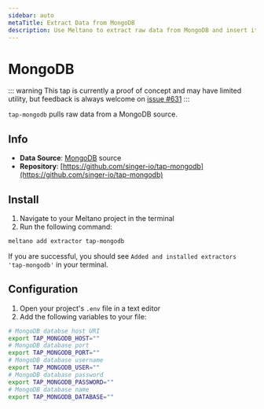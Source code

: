 ```yaml
---
sidebar: auto
metaTitle: Extract Data from MongoDB
description: Use Meltano to extract raw data from MongoDB and insert it into Postgres, Snowflake, and more. 
---
```


# MongoDB

::: warning
This tap is currently a proof of concept and may have limited utility, but feedback is always welcome on [issue #631](https://gitlab.com/meltano/meltano/issues/631)
:::

`tap-mongodb` pulls raw data from a MongoDB source.

## Info

- **Data Source**: [MongoDB](https://www.mongodb.com/) source
- **Repository**: [https://github.com/singer-io/tap-mongodb](https://github.com/singer-io/tap-mongodb)

## Install

1. Navigate to your Meltano project in the terminal
2. Run the following command:

```bash
meltano add extractor tap-mongodb
```

If you are successful, you should see `Added and installed extractors 'tap-mongodb'` in your terminal.

## Configuration

1. Open your project's `.env` file in a text editor
1. Add the following variables to your file:

```bash
# MongoDB databse host URI
export TAP_MONGODB_HOST=""
# MongoDB database port
export TAP_MONGODB_PORT=""
# MongoDB database username
export TAP_MONGODB_USER=""
# MongoDB database password
export TAP_MONGODB_PASSWORD=""
# MongoDB database name
export TAP_MONGODB_DATABASE=""
```
